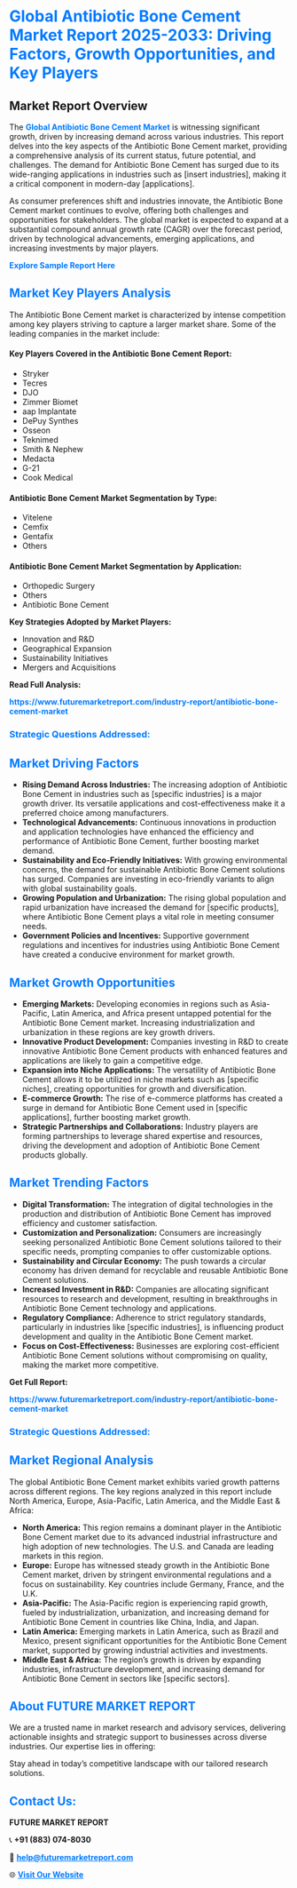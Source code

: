 <h1 style="color: #007BFF;">Global Antibiotic Bone Cement Market Report 2025-2033: Driving Factors, Growth Opportunities, and Key Players</h1>

<section id="overview">
<h2>Market Report Overview</h2>
<p>The <a href="https://www.futuremarketreport.com/industry-report/antibiotic-bone-cement-market" style="color: #007BFF; text-decoration: none;"><strong>Global Antibiotic Bone Cement Market</strong></a> is witnessing significant growth, driven by increasing demand across various industries. This report delves into the key aspects of the Antibiotic Bone Cement market, providing a comprehensive analysis of its current status, future potential, and challenges. The demand for Antibiotic Bone Cement has surged due to its wide-ranging applications in industries such as [insert industries], making it a critical component in modern-day [applications].</p>
<p>As consumer preferences shift and industries innovate, the Antibiotic Bone Cement market continues to evolve, offering both challenges and opportunities for stakeholders. The global market is expected to expand at a substantial compound annual growth rate (CAGR) over the forecast period, driven by technological advancements, emerging applications, and increasing investments by major players.</p>
</section>

<section id="overview">
<p><a href="https://www.futuremarketreport.com/request-sample/reportId=125322" style="color: #007BFF; text-decoration: none;"><strong>Explore Sample Report Here</strong></a></p>
</section>

<section id="key-players">
<h2 style="color: #007BFF;">Market Key Players Analysis</h2>
<p>The Antibiotic Bone Cement market is characterized by intense competition among key players striving to capture a larger market share. Some of the leading companies in the market include:</p>
<h4>Key Players Covered in the Antibiotic Bone Cement Report:</h4>
<ul><li>Stryker</li><li>Tecres</li><li>DJO</li><li>Zimmer Biomet</li><li>aap Implantate</li><li>DePuy Synthes</li><li>Osseon</li><li>Teknimed</li><li>Smith &amp; Nephew</li><li>Medacta</li><li>G-21</li><li>Cook Medical</li></ul>
<h4>Antibiotic Bone Cement Market Segmentation by Type:</h4>
<ul><li>Vitelene</li><li>Cemfix</li><li>Gentafix</li><li>Others</li></ul>

<h4>Antibiotic Bone Cement Market Segmentation by Application:</h4>
<ul><li>Orthopedic Surgery</li><li>Others</li><li>Antibiotic Bone Cement</li></ul>
<p><strong>Key Strategies Adopted by Market Players:</strong></p>
<ul>
<li>Innovation and R&D</li>
<li>Geographical Expansion</li>
<li>Sustainability Initiatives</li>
<li>Mergers and Acquisitions</li>
</ul>
</section>

<section>
<p><strong>Read Full Analysis: </strong></p><a href="https://www.futuremarketreport.com/industry-report/antibiotic-bone-cement-market" style="color: #007BFF; text-decoration: none;"><strong>https://www.futuremarketreport.com/industry-report/antibiotic-bone-cement-market</strong></a>
<h3 style="color: #007BFF;">Strategic Questions Addressed:</h3>
</section>

<section id="driving-factors">
<h2 style="color: #007BFF;">Market Driving Factors</h2>
<ul>
<li><strong>Rising Demand Across Industries:</strong> The increasing adoption of Antibiotic Bone Cement in industries such as [specific industries] is a major growth driver. Its versatile applications and cost-effectiveness make it a preferred choice among manufacturers.</li>
<li><strong>Technological Advancements:</strong> Continuous innovations in production and application technologies have enhanced the efficiency and performance of Antibiotic Bone Cement, further boosting market demand.</li>
<li><strong>Sustainability and Eco-Friendly Initiatives:</strong> With growing environmental concerns, the demand for sustainable Antibiotic Bone Cement solutions has surged. Companies are investing in eco-friendly variants to align with global sustainability goals.</li>
<li><strong>Growing Population and Urbanization:</strong> The rising global population and rapid urbanization have increased the demand for [specific products], where Antibiotic Bone Cement plays a vital role in meeting consumer needs.</li>
<li><strong>Government Policies and Incentives:</strong> Supportive government regulations and incentives for industries using Antibiotic Bone Cement have created a conducive environment for market growth.</li>
</ul>
</section>

<section id="growth-opportunities">
<h2 style="color: #007BFF;">Market Growth Opportunities</h2>
<ul>
<li><strong>Emerging Markets:</strong> Developing economies in regions such as Asia-Pacific, Latin America, and Africa present untapped potential for the Antibiotic Bone Cement market. Increasing industrialization and urbanization in these regions are key growth drivers.</li>
<li><strong>Innovative Product Development:</strong> Companies investing in R&D to create innovative Antibiotic Bone Cement products with enhanced features and applications are likely to gain a competitive edge.</li>
<li><strong>Expansion into Niche Applications:</strong> The versatility of Antibiotic Bone Cement allows it to be utilized in niche markets such as [specific niches], creating opportunities for growth and diversification.</li>
<li><strong>E-commerce Growth:</strong> The rise of e-commerce platforms has created a surge in demand for Antibiotic Bone Cement used in [specific applications], further boosting market growth.</li>
<li><strong>Strategic Partnerships and Collaborations:</strong> Industry players are forming partnerships to leverage shared expertise and resources, driving the development and adoption of Antibiotic Bone Cement products globally.</li>
</ul>
</section>

<section id="trending-factors">
<h2 style="color: #007BFF;">Market Trending Factors</h2>
<ul>
<li><strong>Digital Transformation:</strong> The integration of digital technologies in the production and distribution of Antibiotic Bone Cement has improved efficiency and customer satisfaction.</li>
<li><strong>Customization and Personalization:</strong> Consumers are increasingly seeking personalized Antibiotic Bone Cement solutions tailored to their specific needs, prompting companies to offer customizable options.</li>
<li><strong>Sustainability and Circular Economy:</strong> The push towards a circular economy has driven demand for recyclable and reusable Antibiotic Bone Cement solutions.</li>
<li><strong>Increased Investment in R&D:</strong> Companies are allocating significant resources to research and development, resulting in breakthroughs in Antibiotic Bone Cement technology and applications.</li>
<li><strong>Regulatory Compliance:</strong> Adherence to strict regulatory standards, particularly in industries like [specific industries], is influencing product development and quality in the Antibiotic Bone Cement market.</li>
<li><strong>Focus on Cost-Effectiveness:</strong> Businesses are exploring cost-efficient Antibiotic Bone Cement solutions without compromising on quality, making the market more competitive.</li>
</ul>
</section>

<section>
<p><strong>Get Full Report: </strong></p><a href="https://www.futuremarketreport.com/industry-report/antibiotic-bone-cement-market" style="color: #007BFF; text-decoration: none;"><strong>https://www.futuremarketreport.com/industry-report/antibiotic-bone-cement-market</strong></a>
<h3 style="color: #007BFF;">Strategic Questions Addressed:</h3>
</section>


<section id="regional-analysis">
<h2 style="color: #007BFF;">Market Regional Analysis</h2>
<p>The global Antibiotic Bone Cement market exhibits varied growth patterns across different regions. The key regions analyzed in this report include North America, Europe, Asia-Pacific, Latin America, and the Middle East & Africa:</p>
<ul>
<li><strong>North America:</strong> This region remains a dominant player in the Antibiotic Bone Cement market due to its advanced industrial infrastructure and high adoption of new technologies. The U.S. and Canada are leading markets in this region.</li>
<li><strong>Europe:</strong> Europe has witnessed steady growth in the Antibiotic Bone Cement market, driven by stringent environmental regulations and a focus on sustainability. Key countries include Germany, France, and the U.K.</li>
<li><strong>Asia-Pacific:</strong> The Asia-Pacific region is experiencing rapid growth, fueled by industrialization, urbanization, and increasing demand for Antibiotic Bone Cement in countries like China, India, and Japan.</li>
<li><strong>Latin America:</strong> Emerging markets in Latin America, such as Brazil and Mexico, present significant opportunities for the Antibiotic Bone Cement market, supported by growing industrial activities and investments.</li>
<li><strong>Middle East & Africa:</strong> The region’s growth is driven by expanding industries, infrastructure development, and increasing demand for Antibiotic Bone Cement in sectors like [specific sectors].</li>
</ul>
</section>

<footer>
<h2 style="color: #007BFF;">About FUTURE MARKET REPORT</h2>
<p>We are a trusted name in market research and advisory services, delivering actionable insights and strategic support to businesses across diverse industries. Our expertise lies in offering:</p>

<p>Stay ahead in today’s competitive landscape with our tailored research solutions.</p>

<h2 style="color: #007BFF;">Contact Us:</h2>
<p><strong>FUTURE MARKET REPORT</strong></p>
<p>📞 <strong>+91 (883) 074-8030</strong></p>
<p>📧 <strong><a href="mailto:help@futuremarketreport.com" style="color: #007BFF;">help@futuremarketreport.com</a></strong></p>
<p>🌐 <strong><a href="https://www.futuremarketreport.com/" style="color: #007BFF;">Visit Our Website</a></strong></p>
</footer>